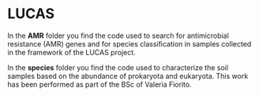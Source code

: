 # LUCAS
In the **AMR** folder you find the code used to search for antimicrobial resistance (AMR) genes and for species classification in samples collected in the framework of the LUCAS project.

In the **species** folder you find the code used to characterize the soil samples based on the abundance of prokaryota and eukaryota. This work has been performed as part of the BSc of Valeria Fiorito.

